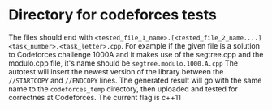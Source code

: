 # Directory for codeforces tests

The files should end with `<tested_file_1_name>.[<tested_file_2_name....]<task_number>.<task_letter>.cpp`.
For example if the given file is a solution to Codeforces challenge 1000A and it makes use of the segtree.cpp and the modulo.cpp file, it's name should be `segtree.modulo.1000.A.cpp`
The autotest will insert the newest version of the library between the `//STARTCOPY` and `//ENDCOPY` lines. The generated result will go with the same name to the `codeforces_temp` directory, then uploaded and tested for correctnes at Codeforces. The current flag is c++11